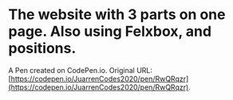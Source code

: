 # The website with 3 parts on one page. Also using Felxbox, and positions.

A Pen created on CodePen.io. Original URL: [https://codepen.io/JuarrenCodes2020/pen/RwQRqzr](https://codepen.io/JuarrenCodes2020/pen/RwQRqzr).

